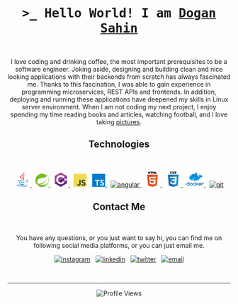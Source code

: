 

<h1 align="center">
        <samp>&gt;_ Hello World! I am
                <b><a target="_blank" href="https://dogan-sahin.github.io/">Dogan Sahin</a></b>
        </samp>
</h1>
<br>

<p align="center">
I love coding and drinking coffee, the most important prerequisites to be a software engineer.
Joking aside, designing and building clean and nice looking applications with their backends from scratch has always fascinated me. Thanks to this fascination, I was able to gain experience in programming microservices, REST APIs and frontends. In addition, deploying and running these applications have deepened my skills in Linux server environment.
When I am not coding my next project, I enjoy spending my time reading books and articles, watching football, and I love taking <span><a class="pictures_link" target="_blank" href="https://www.eyeem.com/u/dokksen"> pictures</a></span>.
</p>

<h2 align="center">
        Technologies
</h2>
<br>

<p align="center">
    <a href="https://www.java.com" target="_blank"> <img src="https://raw.githubusercontent.com/devicons/devicon/master/icons/java/java-original.svg" alt="java" width="35" height="35"/> </a>
    &nbsp;
    <a href="https://www.spring.io" target="_blank"> <img src="https://raw.githubusercontent.com/devicons/devicon/master/icons/spring/spring-original.svg" alt="spring" width="30" height="30"/> </a>
    &nbsp;
    <a href="https://docs.microsoft.com/en-us/dotnet/csharp/tour-of-csharp/" target="_blank"> <img src="https://raw.githubusercontent.com/devicons/devicon/master/icons/csharp/csharp-original.svg" alt="spring" width="33" height="33"/> </a>
    &nbsp;
    <a href="https://developer.mozilla.org/en-US/docs/Web/JavaScript" target="_blank"> <img src="https://raw.githubusercontent.com/devicons/devicon/master/icons/javascript/javascript-original.svg" alt="javascript" width="30" height="30"/></a>
    &nbsp;
    <a href="https://www.typescriptlang.org/" target="_blank"> <img src="https://raw.githubusercontent.com/devicons/devicon/master/icons/typescript/typescript-original.svg" alt="typescript" width="30" height="30"/> </a>
    &nbsp;
    <a href="https://angular.io/" target="_blank"> <img src="https://upload.wikimedia.org/wikipedia/commons/thumb/c/cf/Angular_full_color_logo.svg/512px-Angular_full_color_logo.svg.png" alt="angular" width="35" height="35"/> </a>
    &nbsp;
    <a href="https://www.w3.org/html/" target="_blank"> <img src="https://raw.githubusercontent.com/devicons/devicon/master/icons/html5/html5-original-wordmark.svg" alt="html5" width="35" height="35"/> </a>
    &nbsp;
    <a href="https://www.w3schools.com/css/" target="_blank"> <img src="https://raw.githubusercontent.com/devicons/devicon/master/icons/css3/css3-original-wordmark.svg" alt="css3" width="35" height="35"/> </a> 
    &nbsp;
    <a href="https://www.docker.com/" target="_blank"> <img title="Docker" alt="Docker" width="40px" src="https://raw.githubusercontent.com/github/explore/master/topics/docker/docker.png" alt="docker" width="35" height="35"> </a>
    &nbsp;
    <a href="https://git-scm.com/" target="_blank"> <img src="https://www.vectorlogo.zone/logos/git-scm/git-scm-icon.svg" alt="git" width="30" height="30"/> </a>
</p>


<h2 align="center">
        Contact Me
</h2>
<br>

<p align="center">
    You have any questions, or you just want to say hi, you can find me on following social media platforms, or you can just email me.
</p>

<p align="center"> 
<a href="https://www.instagram.com/doganshn97/"> <img align=”left” src="https://raw.githubusercontent.com/dokksen/dokksen/master/images/instagram.png" alt="instagram" width="38x" height="38px"/></a>
&nbsp;
<a href="https://www.linkedin.com/in/dogan-sahin-173193157/"> <img align=”left” src="https://raw.githubusercontent.com/dokksen/dokksen/master/images/linkedin.png" alt="linkedin" width="35px" height="35"/></a>
&nbsp;
<a href="https://twitter.com/dogansahinnnn"> <img align=”left” src="https://raw.githubusercontent.com/dokksen/dokksen/master/images/twitter.png" alt="twitter" width="35px" height="35"/></a>
&nbsp;
<a href="mailto:dogansahin80@gmail.com"><img align=”left” src="https://raw.githubusercontent.com/dokksen/dokksen/master/images/email.png" alt="email" width="35px" height="35"/></a>
</p>

<br/>

<hr/>

<span align="center">

![Profile Views](https://komarev.com/ghpvc/?username=dokksen&color=DC143C&style=flat-square)

</span>











